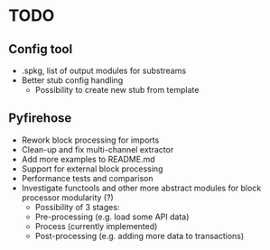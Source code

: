# TODO

## Config tool

- .spkg, list of output modules for substreams
- Better stub config handling
  + Possibility to create new stub from template

## Pyfirehose

- Rework block processing for imports
- Clean-up and fix multi-channel extractor
- Add more examples to README.md
- Support for external block processing
- Performance tests and comparison
- Investigate functools and other more abstract modules for block processor modularity (?)
  + Possibility of 3 stages:
  + Pre-processing (e.g. load some API data)
  + Process (currently implemented)
  + Post-processing (e.g. adding more data to transactions)